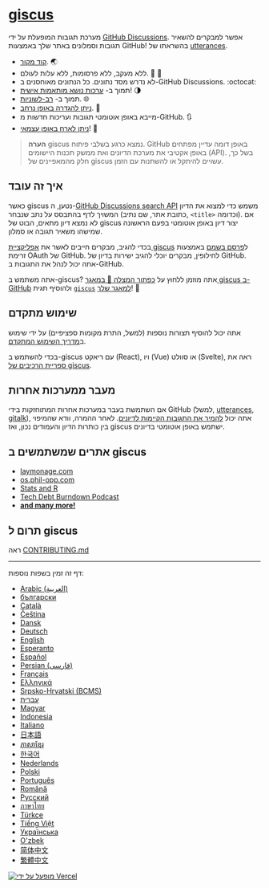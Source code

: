 # [giscus][giscus]

מערכת תגובות המופעלת על ידי [GitHub Discussions][discussions]. אפשר למבקרים להשאיר תגובות וסמלונים באתר שלך באמצעות GitHub! בהשראתו של [utterances][utterances].

- [קוד מקור][repo]. 🌏
- ללא מעקב, ללא פרסומות, ללא עלות לעולם. 📡 🚫
- לא נדרש מסד נתונים. כל הנתונים מאוחסנים ב-GitHub Discussions. :octocat:
- תמוך ב- [ערכות נושא מותאמות אישית][creating-custom-themes]! 🌗
- תמוך ב- [רב-לשוניות][multiple-languages]. 🌐
- [ניתן להגדרה באופן נרחב][advanced-usage]. 🔧
- מייבא באופן אוטומטי תגובות ועריכות חדשות מ-GitHub. 🔃
- [ניתן לארח באופן עצמאי][self-hosting]! 🤳

> **הערה**
> giscus נמצא כרגע בשלבי פיתוח. GitHub באופן דומה עדיין מפתחים באופן אקטיבי את מערכת הדיונים ואת ממשק תכנות היישומים (API). בשל כך, חלק מהמאפיינים של giscus עשויים להיתקל או להשתנות עם הזמן.

## איך זה עובד


כאשר giscus נטען, ה-[GitHub Discussions search API][search-api] משמש כדי למצוא את הדיון המשויך לדף בהתבסס על נתב שנבחר (כתובת אתר, שם נתיב, `<title>` וכדומה). אם לא נמצא דיון מתאים, הבוט של giscus יצור דיון באופן אוטומטי בפעם הראשונה שמישהו משאיר תגובה או סמלון.

בכדי להגיב, מבקרים חייבים לאשר את [אפליקציית giscus][giscus-app] ל[פרסם בשמם][authorization] באמצעות זרימת OAuth של GitHub. לחילופין, מבקרים יוכלי להגיב ישירות בדיון של GitHub. אתה יכול לנהל את התגובות ב-GitHub.

[giscus]: https://giscus.app
[discussions]: https://docs.github.com/en/discussions
[utterances]: https://github.com/utterance/utterances
[repo]: https://github.com/giscus/giscus
[advanced-usage]: https://github.com/giscus/giscus/blob/main/ADVANCED-USAGE.md
[creating-custom-themes]: https://github.com/giscus/giscus/blob/main/ADVANCED-USAGE.md#data-theme
[multiple-languages]: https://github.com/giscus/giscus/blob/main/CONTRIBUTING.md#adding-localizations
[self-hosting]: https://github.com/giscus/giscus/blob/main/SELF-HOSTING.md
[search-api]: https://docs.github.com/en/graphql/guides/using-the-graphql-api-for-discussions#search
[giscus-app]: https://github.com/apps/giscus
[authorization]: https://docs.github.com/en/developers/apps/identifying-and-authorizing-users-for-github-apps

<!-- configuration -->

אתה משתמש ב-giscus? אתה מוזמן ללחוץ על [כפתור המצלה 🌟 במאגר giscus ב-GitHub][repo] ולהוסיף תגית [`giscus`][giscus-topic] [למאגר שלך][topic-howto]! 🎉

## שימוש מתקדם

אתה יכול להוסיף תצורות נוספות (למשל, התרת מקומות ספציפיים) על ידי שימוש ב[מדריך השימוש המתקדם][advanced-usage].

בכדי להשתמש ב-giscus עם ריאקט (React), ויו (Vue) או סוולט (Svelte), ראה את [ספריית הרכיבים של giscus][giscus-component].

## מעבר ממערכות אחרות

אם השתמשת בעבר במערכות אחרות המתוחזקות בידי GitHub (למשל, [utterances][utterances], [gitalk][gitalk]), אתה יכול [להמיר את התגובות הקיימות לדיונים][convert]. לאחר ההמרה, וודא שהמיפוי בין כותרות הדיון והעמודים נכון, ואז giscus ישתמש באופן אוטומטי בדיונים.

## אתרים שמשתמשים ב giscus

- [laymonage.com][laymonage-website]
- [os.phil-opp.com][os-phil-opp]
- [Stats and R][statsandr]
- [Tech Debt Burndown Podcast][techdebtburndown]
- [**and many more!**][giscus-topic]

## תרום ל giscus

ראה [CONTRIBUTING.md][contributing]

[giscus-component]: https://github.com/giscus/giscus-component
[repo]: https://github.com/giscus/giscus
[giscus-topic]: https://github.com/topics/giscus
[topic-howto]: https://docs.github.com/en/github/administering-a-repository/classifying-your-repository-with-topics
[advanced-usage]: https://github.com/giscus/giscus/blob/main/ADVANCED-USAGE.md
[utterances]: https://github.com/utterance/utterances
[gitalk]: https://github.com/gitalk/gitalk
[convert]: https://docs.github.com/en/discussions/managing-discussions-for-your-community/moderating-discussions#converting-an-issue-to-a-discussion
[laymonage-website]: https://laymonage.com/posts/giscus
[os-phil-opp]: https://os.phil-opp.com
[statsandr]: https://statsandr.com
[techdebtburndown]: https://techdebtburndown.com
[contributing]: https://github.com/giscus/giscus/blob/main/CONTRIBUTING.md

<!-- end -->

---
דף זה זמין בשפות נוספות:

- [Arabic (العربية)](README.ar.md)
- [български](README.bg.md)
- [Català](README.ca.md)
- [Čeština](README.cs.md)
- [Dansk](README.da.md)
- [Deutsch](README.de.md)
- [English](README.md)
- [Esperanto](README.eo.md)
- [Español](README.es.md)
- [Persian (فارسی)](README.fa.md)
- [Français](README.fr.md)
- [Ελληνικά](README.gr.md)
- [Srpsko-Hrvatski (BCMS)](README.hbs.md)
- [עברית](README.he.md)
- [Magyar](README.hu.md)
- [Indonesia](README.id.md)
- [Italiano](README.it.md)
- [日本語](README.ja.md)
- [ភាសាខ្មែរ](README.kh.md)
- [한국어](README.ko.md)
- [Nederlands](README.nl.md)
- [Polski](README.pl.md)
- [Português](README.pt.md)
- [Română](README.ro.md)
- [Русский](README.ru.md)
- [ภาษาไทย](README.th.md)
- [Türkçe](README.tr.md)
- [Tiếng Việt](README.vi.md)
- [Українська](README.uk.md)
- [O'zbek](README.uz.md)
- [简体中文](README.zh-CN.md)
- [繁體中文](README.zh-TW.md)

[![מופעל על ידי Vercel](public/powered-by-vercel.svg)][vercel]

[vercel]: https://vercel.com/?utm_source=giscus&utm_campaign=oss
